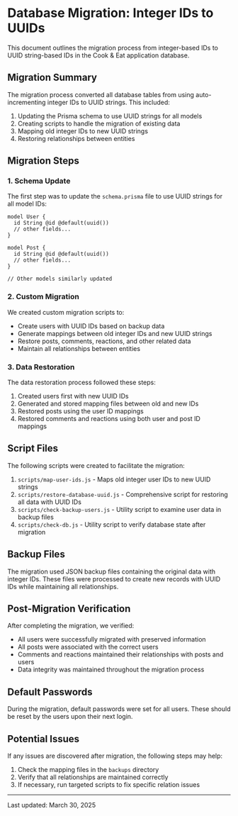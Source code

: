 # Database Migration: Integer IDs to UUIDs

This document outlines the migration process from integer-based IDs to UUID string-based IDs in the Cook & Eat application database.

## Migration Summary

The migration process converted all database tables from using auto-incrementing integer IDs to UUID strings. This included:

1. Updating the Prisma schema to use UUID strings for all models
2. Creating scripts to handle the migration of existing data
3. Mapping old integer IDs to new UUID strings
4. Restoring relationships between entities

## Migration Steps

### 1. Schema Update

The first step was to update the `schema.prisma` file to use UUID strings for all model IDs:

```prisma
model User {
  id String @id @default(uuid())
  // other fields...
}

model Post {
  id String @id @default(uuid())
  // other fields...
}

// Other models similarly updated
```

### 2. Custom Migration

We created custom migration scripts to:

- Create users with UUID IDs based on backup data
- Generate mappings between old integer IDs and new UUID strings
- Restore posts, comments, reactions, and other related data
- Maintain all relationships between entities

### 3. Data Restoration

The data restoration process followed these steps:

1. Created users first with new UUID IDs
2. Generated and stored mapping files between old and new IDs
3. Restored posts using the user ID mappings
4. Restored comments and reactions using both user and post ID mappings

## Script Files

The following scripts were created to facilitate the migration:

1. `scripts/map-user-ids.js` - Maps old integer user IDs to new UUID strings
2. `scripts/restore-database-uuid.js` - Comprehensive script for restoring all data with UUID IDs
3. `scripts/check-backup-users.js` - Utility script to examine user data in backup files
4. `scripts/check-db.js` - Utility script to verify database state after migration

## Backup Files

The migration used JSON backup files containing the original data with integer IDs. These files were processed to create new records with UUID IDs while maintaining all relationships.

## Post-Migration Verification

After completing the migration, we verified:

- All users were successfully migrated with preserved information
- All posts were associated with the correct users
- Comments and reactions maintained their relationships with posts and users
- Data integrity was maintained throughout the migration process

## Default Passwords

During the migration, default passwords were set for all users. These should be reset by the users upon their next login.

## Potential Issues

If any issues are discovered after migration, the following steps may help:

1. Check the mapping files in the `backups` directory
2. Verify that all relationships are maintained correctly
3. If necessary, run targeted scripts to fix specific relation issues

---

Last updated: March 30, 2025
